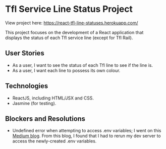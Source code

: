# Tfl Service Line Status Project

View project here: https://react-tfl-line-statuses.herokuapp.com/

This project focuses on the development of a React application that displays the status of each Tfl service line (except for Tfl Rail).

## User Stories
- As a user, I want to see the status of each Tfl line to see if the line is.
- As a user, I want each line to possess its own colour.

## Technologies
- ReactJS, including HTML/JSX and CSS.
- Jasmine (for testing).

## Blockers and Resolutions
- Undefined error when attempting to access .env variables; I went on this [Medium blog](https://medium.com/better-programming/using-environment-variables-in-reactjs-9ad9c5322408). From this blog, I found that I had to rerun my dev server to access the newly-created .env variables.